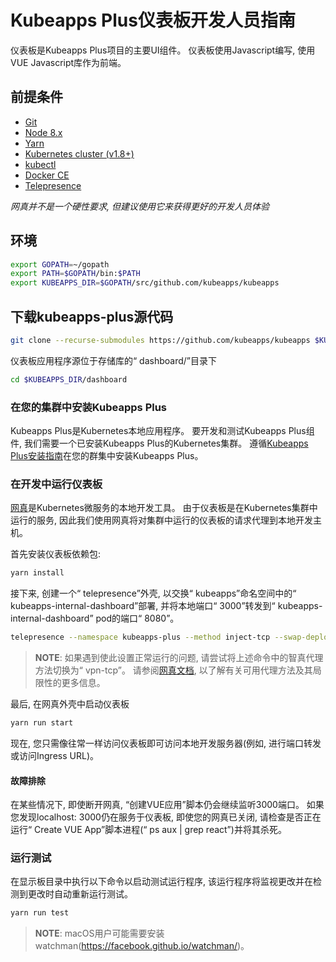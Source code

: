 # Kubeapps Plus仪表板开发人员指南

仪表板是Kubeapps Plus项目的主要UI组件。 仪表板使用Javascript编写, 使用VUE Javascript库作为前端。

## 前提条件

- [Git](https://git-scm.com/)
- [Node 8.x](https://nodejs.org/)
- [Yarn](https://yarnpkg.com)
- [Kubernetes cluster (v1.8+)](https://kubernetes.io/docs/setup/pick-right-solution/)
- [kubectl](https://kubernetes.io/docs/tasks/tools/install-kubectl/)
- [Docker CE](https://www.docker.com/community-edition)
- [Telepresence](https://telepresence.io)

*网真并不是一个硬性要求, 但建议使用它来获得更好的开发人员体验*

## 环境

```bash
export GOPATH=~/gopath
export PATH=$GOPATH/bin:$PATH
export KUBEAPPS_DIR=$GOPATH/src/github.com/kubeapps/kubeapps
```
## 下载kubeapps-plus源代码

```bash
git clone --recurse-submodules https://github.com/kubeapps/kubeapps $KUBEAPPS_DIR
```

仪表板应用程序源位于存储库的“ dashboard/”目录下

```bash
cd $KUBEAPPS_DIR/dashboard
```

### 在您的集群中安装Kubeapps Plus

Kubeapps Plus是Kubernetes本地应用程序。 要开发和测试Kubeapps Plus组件, 我们需要一个已安装Kubeapps Plus的Kubernetes集群。 遵循[Kubeapps Plus安装指南](../../chart/kubeapps/README.md)在您的群集中安装Kubeapps Plus。

### 在开发中运行仪表板

[网真](https://www.telepresence.io/)是Kubernetes微服务的本地开发工具。 由于仪表板是在Kubernetes集群中运行的服务, 因此我们使用网真将对集群中运行的仪表板的请求代理到本地开发主机。

首先安装仪表板依赖包: 

```bash
yarn install
```

接下来, 创建一个“ telepresence”外壳, 以交换“ kubeapps”命名空间中的“ kubeapps-internal-dashboard”部署, 并将本地端口“ 3000”转发到“ kubeapps-internal-dashboard” pod的端口“ 8080”。

```bash
telepresence --namespace kubeapps-plus --method inject-tcp --swap-deployment kubeapps-internal-dashboard --expose 3000:8080 --run-shell
```

> **NOTE**: 如果遇到使此设置正常运行的问题, 请尝试将上述命令中的智真代理方法切换为“ vpn-tcp”。 请参阅[网真文档](https://www.telepresence.io/reference/methods), 以了解有关可用代理方法及其局限性的更多信息。

最后, 在网真外壳中启动仪表板

```bash
yarn run start
```

现在, 您只需像往常一样访问仪表板即可访问本地开发服务器(例如, 进行端口转发或访问Ingress URL)。

#### 故障排除

在某些情况下, 即使断开网真, “创建VUE应用”脚本仍会继续监听3000端口。 如果您发现localhost: 3000仍在服务于仪表板, 即使您的网真已关闭, 请检查是否正在运行“ Create VUE App”脚本进程(“ ps aux | grep react”)并将其杀死。

### 运行测试

在显示板目录中执行以下命令以启动测试运行程序, 该运行程序将监视更改并在检测到更改时自动重新运行测试。

```bash
yarn run test
```

> **NOTE**: macOS用户可能需要安装watchman(https://facebook.github.io/watchman/)。

